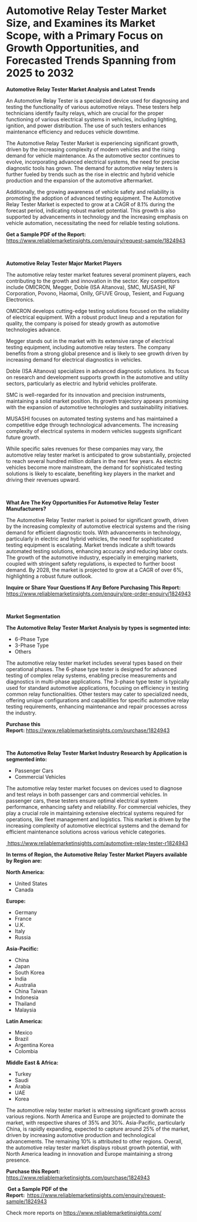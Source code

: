 <p><h1>Automotive Relay Tester Market Size, and Examines its Market Scope, with a Primary Focus on Growth Opportunities, and Forecasted Trends Spanning from 2025 to 2032</h1></p><p><strong>Automotive Relay Tester Market Analysis and Latest Trends</strong></p>
<p><p>An Automotive Relay Tester is a specialized device used for diagnosing and testing the functionality of various automotive relays. These testers help technicians identify faulty relays, which are crucial for the proper functioning of various electrical systems in vehicles, including lighting, ignition, and power distribution. The use of such testers enhances maintenance efficiency and reduces vehicle downtime.</p><p>The Automotive Relay Tester Market is experiencing significant growth, driven by the increasing complexity of modern vehicles and the rising demand for vehicle maintenance. As the automotive sector continues to evolve, incorporating advanced electrical systems, the need for precise diagnostic tools has grown. The demand for automotive relay testers is further fueled by trends such as the rise in electric and hybrid vehicle production and the expansion of the automotive aftermarket.</p><p>Additionally, the growing awareness of vehicle safety and reliability is promoting the adoption of advanced testing equipment. The Automotive Relay Tester Market is expected to grow at a CAGR of 8.1% during the forecast period, indicating robust market potential. This growth is also supported by advancements in technology and the increasing emphasis on vehicle automation, necessitating the need for reliable testing solutions.</p></p>
<p><strong>Get a Sample PDF of the Report:&nbsp;</strong> <a href="https://www.reliablemarketinsights.com/enquiry/request-sample/1824943?utm_campaign=2182&utm_medium=2&utm_source=Github&utm_content=ia&utm_term=10022025&utm_id=automotive-relay-tester">https://www.reliablemarketinsights.com/enquiry/request-sample/1824943</a></p>
<p>&nbsp;</p>
<p><strong>Automotive Relay Tester Major Market Players</strong></p>
<p><p>The automotive relay tester market features several prominent players, each contributing to the growth and innovation in the sector. Key competitors include OMICRON, Megger, Doble (ISA Altanova), SMC, MUSASHI, NF Corporation, Povono, Haomai, Onlly, GFUVE Group, Tesient, and Fuguang Electronics.</p><p>OMICRON develops cutting-edge testing solutions focused on the reliability of electrical equipment. With a robust product lineup and a reputation for quality, the company is poised for steady growth as automotive technologies advance.</p><p>Megger stands out in the market with its extensive range of electrical testing equipment, including automotive relay testers. The company benefits from a strong global presence and is likely to see growth driven by increasing demand for electrical diagnostics in vehicles.</p><p>Doble (ISA Altanova) specializes in advanced diagnostic solutions. Its focus on research and development supports growth in the automotive and utility sectors, particularly as electric and hybrid vehicles proliferate.</p><p>SMC is well-regarded for its innovation and precision instruments, maintaining a solid market position. Its growth trajectory appears promising with the expansion of automotive technologies and sustainability initiatives.</p><p>MUSASHI focuses on automated testing systems and has maintained a competitive edge through technological advancements. The increasing complexity of electrical systems in modern vehicles suggests significant future growth.</p><p>While specific sales revenues for these companies may vary, the automotive relay tester market is anticipated to grow substantially, projected to reach several hundred million dollars in the next few years. As electric vehicles become more mainstream, the demand for sophisticated testing solutions is likely to escalate, benefiting key players in the market and driving their revenues upward.</p></p>
<p>&nbsp;</p>
<p><strong>What Are The Key Opportunities For Automotive Relay Tester Manufacturers?</strong></p>
<p><p>The Automotive Relay Tester market is poised for significant growth, driven by the increasing complexity of automotive electrical systems and the rising demand for efficient diagnostic tools. With advancements in technology, particularly in electric and hybrid vehicles, the need for sophisticated testing equipment is escalating. Market trends indicate a shift towards automated testing solutions, enhancing accuracy and reducing labor costs. The growth of the automotive industry, especially in emerging markets, coupled with stringent safety regulations, is expected to further boost demand. By 2028, the market is projected to grow at a CAGR of over 6%, highlighting a robust future outlook.</p></p>
<p><strong>Inquire or Share Your Questions If Any Before Purchasing This Report:</strong> <a href="https://www.reliablemarketinsights.com/enquiry/pre-order-enquiry/1824943?utm_campaign=2182&utm_medium=2&utm_source=Github&utm_content=ia&utm_term=10022025&utm_id=automotive-relay-tester">https://www.reliablemarketinsights.com/enquiry/pre-order-enquiry/1824943</a></p>
<p>&nbsp;</p>
<p><strong>Market Segmentation</strong></p>
<p><strong>The Automotive Relay Tester Market Analysis by types is segmented into:</strong></p>
<p><ul><li>6-Phase Type</li><li>3-Phase Type</li><li>Others</li></ul></p>
<p><p>The automotive relay tester market includes several types based on their operational phases. The 6-phase type tester is designed for advanced testing of complex relay systems, enabling precise measurements and diagnostics in multi-phase applications. The 3-phase type tester is typically used for standard automotive applications, focusing on efficiency in testing common relay functionalities. Other testers may cater to specialized needs, offering unique configurations and capabilities for specific automotive relay testing requirements, enhancing maintenance and repair processes across the industry.</p></p>
<p><strong>Purchase this Report:&nbsp;</strong><a href="https://www.reliablemarketinsights.com/purchase/1824943?utm_campaign=2182&utm_medium=2&utm_source=Github&utm_content=ia&utm_term=10022025&utm_id=automotive-relay-tester">https://www.reliablemarketinsights.com/purchase/1824943</a></p>
<p>&nbsp;</p>
<p><strong>The Automotive Relay Tester Market Industry Research by Application is segmented into:</strong></p>
<p><ul><li>Passenger Cars</li><li>Commercial Vehicles</li></ul></p>
<p><p>The automotive relay tester market focuses on devices used to diagnose and test relays in both passenger cars and commercial vehicles. In passenger cars, these testers ensure optimal electrical system performance, enhancing safety and reliability. For commercial vehicles, they play a crucial role in maintaining extensive electrical systems required for operations, like fleet management and logistics. This market is driven by the increasing complexity of automotive electrical systems and the demand for efficient maintenance solutions across various vehicle categories.</p></p>
<p><a href="https://www.reliablemarketinsights.com/automotive-relay-tester-r1824943?utm_campaign=2182&utm_medium=2&utm_source=Github&utm_content=ia&utm_term=10022025&utm_id=automotive-relay-tester">&nbsp;https://www.reliablemarketinsights.com/automotive-relay-tester-r1824943</a></p>
<p><strong>In terms of Region, the Automotive Relay Tester Market Players available by Region are:</strong></p>
<p>
    <p> <strong> North America: </strong>
        <ul>
            <li>United States</li>
            <li>Canada</li>
        </ul>
        </p> 
    <p> <strong> Europe: </strong>
        <ul>
            <li>Germany</li>
            <li>France</li>
            <li>U.K.</li>
            <li>Italy</li>
            <li>Russia</li>
        </ul>
        </p> 
    <p> <strong> Asia-Pacific: </strong>
        <ul>
            <li>China</li>
            <li>Japan</li>
            <li>South Korea</li>
            <li>India</li>
            <li>Australia</li>
            <li>China Taiwan</li>
            <li>Indonesia</li>
            <li>Thailand</li>
            <li>Malaysia</li>
        </ul>
        </p> 
    <p> <strong> Latin America: </strong>
        <ul>
            <li>Mexico</li>
            <li>Brazil</li>
            <li>Argentina Korea</li>
            <li>Colombia</li>
        </ul>
        </p> 
    <p> <strong> Middle East & Africa: </strong>
        <ul>
            <li>Turkey</li>
            <li>Saudi</li>
            <li>Arabia</li>
            <li>UAE</li>
            <li>Korea</li>
        </ul>
    </p>
    </p>
<p><p>The automotive relay tester market is witnessing significant growth across various regions. North America and Europe are projected to dominate the market, with respective shares of 35% and 30%. Asia-Pacific, particularly China, is rapidly expanding, expected to capture around 25% of the market, driven by increasing automotive production and technological advancements. The remaining 10% is attributed to other regions. Overall, the automotive relay tester market displays robust growth potential, with North America leading in innovation and Europe maintaining a strong presence.</p></p>
<p><strong>Purchase this Report: </strong><a href="https://www.reliablemarketinsights.com/purchase/1824943?utm_campaign=2182&utm_medium=2&utm_source=Github&utm_content=ia&utm_term=10022025&utm_id=automotive-relay-tester">https://www.reliablemarketinsights.com/purchase/1824943</a></p>
<p>&nbsp;<strong>Get a Sample PDF of the Report:&nbsp;&nbsp;</strong><a href="https://www.reliablemarketinsights.com/enquiry/request-sample/1824943?utm_campaign=2182&utm_medium=2&utm_source=Github&utm_content=ia&utm_term=10022025&utm_id=automotive-relay-tester">https://www.reliablemarketinsights.com/enquiry/request-sample/1824943</a></p>
<p><strong></strong></p>
<p>Check more reports on <a href="https://www.reliablemarketinsights.com/?utm_campaign=2182&utm_medium=2&utm_source=Github&utm_content=ia&utm_term=10022025&utm_id=automotive-relay-tester">https://www.reliablemarketinsights.com/</a></p>